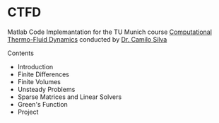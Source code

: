# CTFD

Matlab Code Implemantation for the TU Munich course [Computational Thermo-Fluid Dynamics](https://www.tfd.mw.tum.de/index.php?id=44) conducted by [Dr. Camilo Silva](https://www.tfd.mw.tum.de/index.php?id=62&L=1)

Contents
* Introduction
* Finite Differences
* Finite Volumes
* Unsteady Problems
* Sparse Matrices and Linear Solvers
* Green's Function
* Project
